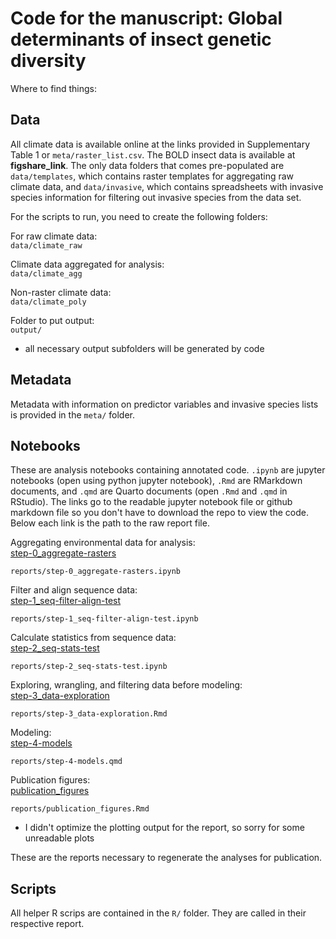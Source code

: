 
# Code for the manuscript: **Global determinants of insect genetic diversity** 

Where to find things:

## Data

All climate data is available online at the links provided in
Supplementary Table 1 or `meta/raster_list.csv`. The BOLD insect data is
available at **figshare_link**. The only data folders that comes
pre-populated are `data/templates`, which contains raster templates for
aggregating raw climate data, and `data/invasive`, which contains
spreadsheets with invasive species information for filtering out
invasive species from the data set.

For the scripts to run, you need to create the following folders:

For raw climate data:\
`data/climate_raw`

Climate data aggregated for analysis:\
`data/climate_agg`

Non-raster climate data:\
`data/climate_poly`

Folder to put output:\
`output/`

-   all necessary output subfolders will be generated by code

## Metadata

Metadata with information on predictor variables and invasive species
lists is provided in the `meta/` folder.

## Notebooks

These are analysis notebooks containing annotated code. `.ipynb` are
jupyter notebooks (open using python jupyter notebook), `.Rmd` are
RMarkdown documents, and `.qmd` are Quarto documents (open `.Rmd` and
`.qmd` in RStudio). The links go to the readable jupyter notebook file
or github markdown file so you don't have to download the repo to view
the code. Below each link is the path to the raw report file.

Aggregating environmental data for analysis:\
[step-0_aggregate-rasters](reports/step-0_aggregate-rasters.ipynb)

`reports/step-0_aggregate-rasters.ipynb`

Filter and align sequence data:\
[step-1_seq-filter-align-test](reports/step-1_seq-filter-align-test.ipynb)

`reports/step-1_seq-filter-align-test.ipynb`

Calculate statistics from sequence data:\
[step-2_seq-stats-test](reports/step-2_seq-stats-test.ipynb)

`reports/step-2_seq-stats-test.ipynb`

Exploring, wrangling, and filtering data before modeling:\
[step-3_data-exploration](reports/step-3_data-exploration.md)

`reports/step-3_data-exploration.Rmd`

Modeling:\
[step-4-models](reports/step-4-models.md)

`reports/step-4-models.qmd`

Publication figures:\
[publication_figures](reports/publication_figures.md)

`reports/publication_figures.Rmd`

-   I didn't optimize the plotting output for the report, so sorry for
    some unreadable plots

These are the reports necessary to regenerate the analyses for
publication.

## Scripts

All helper R scrips are contained in the `R/` folder. They are called in
their respective report.
